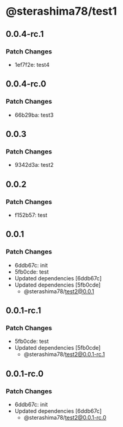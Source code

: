 # @sterashima78/test1

## 0.0.4-rc.1

### Patch Changes

- 1ef7f2e: test4

## 0.0.4-rc.0

### Patch Changes

- 66b29ba: test3

## 0.0.3

### Patch Changes

- 9342d3a: test2

## 0.0.2

### Patch Changes

- f152b57: test

## 0.0.1

### Patch Changes

- 6ddb67c: init
- 5fb0cde: test
- Updated dependencies [6ddb67c]
- Updated dependencies [5fb0cde]
  - @sterashima78/test2@0.0.1

## 0.0.1-rc.1

### Patch Changes

- 5fb0cde: test
- Updated dependencies [5fb0cde]
  - @sterashima78/test2@0.0.1-rc.1

## 0.0.1-rc.0

### Patch Changes

- 6ddb67c: init
- Updated dependencies [6ddb67c]
  - @sterashima78/test2@0.0.1-rc.0
